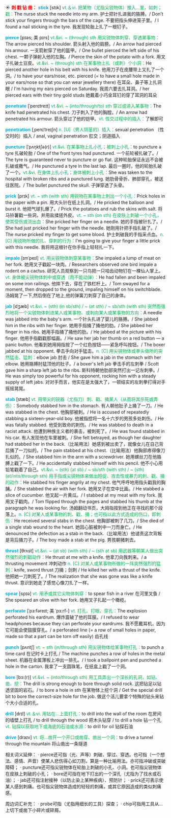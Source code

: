 ☀ <font color="red">**刺 戳 钻 凿：**</font>
<font color="sky blue">**stick**</font> [stɪk] 
<font color="#00b050">vt.＆vi. 把某物（尤指尖锐物体）推入…里，如刺；戳：</font>The nurse stuck the needle into my arm. 护士把针扎进我的胳膊。/ Don’t stick your fingers through the bars of the cage. 不要把指头伸进笼子里。/ I found a nail sticking in the tyre. 我发现轮胎上扎了一根钉子。
           
<font color="sky blue">**pierce**</font> [pɪəs; 美 pɪrs]
<font color="#00b050">vt.&vi. ~ (through) sth 用尖锐物体刺穿、穿透某事物：</font>The arrow pierced his shoulder. 箭头射入他的肩膀。/ An arrow had pierced his armour. 一支箭射穿了他的盔甲。/ One bullet pierced the left side of his chest. 一颗子弹射入他的左胸。/ Pierce the skin of the potato with a fork. 用叉子扎破土豆皮。<font color="#00b050">vt.&vi. ~ (through) sth 在某事物上扎（或刺）个小洞：</font>He pierced another hole in his belt with his knife. 他用刀子在皮腰带上又扎了一个洞。/ to have your ears/nose, etc. pierced (= to have a small hole made in your ears/nose so that you can wear jewellery there) 在耳朵、鼻子等上扎洞眼 / I'm having my ears pierced on Saturday. 我周六要去扎耳洞。/ her pierced ears with their tiny gold studs 她戴着小巧金耳钉的穿了耳洞的耳朵

<font color="sky blue">**penetrate**</font> [ˈpenɪtreɪt]
<font color="#00b050">vt.&vi. ~ (into/through/to) sth 穿过或进入某事物：</font>The knife had penetrated his chest. 刀子刺入了他的胸膛。/ An arrow had penetrated his armour. 箭头穿过了他的铠甲。<font color="#00b050">vt. 性交过程中的插入：</font>了解即可
                      
<font color="sky blue">**penetration**</font> [ˌpenɪˈtreɪʃn]
<font color="#00b050">n. [U]（男人阴茎的）插入：</font>sexual penetration （性交时的）插入 / anal, vaginal penetration 肛交；阴道插入

<font color="sky blue">**puncture**</font> [ˈpʌŋktʃə(r)]
<font color="#00b050">vt.&vi. 在某事物上扎小孔；被刺上小孔：</font>to puncture a tyre 扎破轮胎 / One of the front tyres had punctured. 一个前轮被扎破了。/ The tyre is guaranteed never to puncture or go flat. 这种轮胎保证永远不会被扎破或撒气。/ He punctured a tyre in the last lap. 最后一圈时，他的轮胎扎破了一个。<font color="#00b050">vt.&vi. 在身体上扎小孔；身体被刺上小孔：</font>She was taken to the hospital with broken ribs and a punctured lung. 她肋骨骨折、肺部穿孔，被送往医院。/ The bullet punctured the skull. 子弹穿透了头骨。
            
<font color="sky blue">**prick**</font> [prɪk]
<font color="#00b050">vt. ~ sth (with sth) 用锐物在某事物上刺出一个小孔：</font>Prick holes in the paper with a pin. 用大头针在纸上扎洞。/ He pricked the balloon and burst it. 他把气球扎爆了。/ Prick the potatoes and rub the skins with salt. 将马铃薯戳一些洞，并用盐揉搓外皮。<font color="#00b050">vt. ~ sth (on sth) 在皮肤上刺破一个小孔，使其受伤或流出血：</font>She pricked her finger on a needle. 她的手指被针扎了。/ She had just pricked her finger with the needle. 她刚用针把手指扎破了。/ The nurse pricked my finger to get some blood. 护士刺破我的手指采点血。<font color="#00b050">n. [C] 用锐物所做的扎、穿刺的行为：</font>I'm going to give your finger a little prick with this needle. 我将用这根针在你手指上轻轻扎一下。

<font color="sky blue">**impale**</font> [ɪmˈpeɪl]
<font color="#00b050">vt. 用尖锐物体刺穿某事物：</font>She impaled a lump of meat on her fork. 她用叉子戳起一块肉。/ Researchers observed one bird impale a rodent on a cactus. 研究人员观察到一只鸟把一只啮齿动物钉在一棵仙人掌上。<font color="#00b050">vt. 身体被尖锐物体刺中或穿透（而不能动弹）：</font>He had fallen and been impaled on some iron railings. 他摔下去，穿在了铁栏杆上。/ Tom swayed for a moment, then dropped to the ground, impaling himself on his switchblade. 汤姆晃了一下,然后倒在了地上,他的弹簧刀刺穿了自己的身体。
           
<font color="sky blue">**jab**</font> [dʒæb]
<font color="#00b050">vt.&vi. ~ (sth) (in sb/sth) / ~ (at sth) / ~ sb/sth (with sth) 突然而强烈地将一个尖锐物体刺进某人或某事物、或刺向某人或某事物的方向：</font>A needle was jabbed into the baby's arm. 一个针头扎进了婴儿的胳膊。/ She jabbed him in the ribs with her finger. 她用手指捅了捅他的肋。/ She jabbed her finger in his ribs. 她用手指捅了捅他的肋。/ He jabbed at the picture with his finger. 他用手指戳戳那幅画。/ He saw her jab her thumb on a red button — a panic button. 他看到她用拇指按了一个红色按钮——紧急呼叫按钮。/ The boxer jabbed at his opponent. 拳击手向对手猛击。<font color="#00b050">n. [C] 用尖锐物体或拳头做所的突然猛击、猛刺：</font>elbow jab 肘击 / She gave him a jab in the stomach with her elbow. 她用胳膊肘猛顶他的肚子。/ a boxer's left jab 拳击手的左刺拳 / Scott gave him a sharp left jab to the ribs. 斯科特朝他肋部突然打出一记左刺拳。/ He was simply too powerful for his opponent, rocking him with a steady supply of left jabs. 对对手而言，他实在是太强大了，一顿结实的左刺拳打得对手摇摇晃晃。
           
<font color="sky blue">**stab**</font> [stæb]
<font color="#00b050">vt. 用带尖的锐器（尤指刀）刺、戳、捅某人（从而将其杀死或弄伤）：</font>Somebody stabbed him in the stomach. 有人朝他肚子上捅了一刀。/ He was stabbed in the chest. 他胸部被刺。/ He is accused of repeatedly stabbing a sixteen-year-old boy. 他被指控将一名十六岁的男孩多处刺伤。/ He was fatally stabbed. 他受到致命的刺伤。/ He was stabbed to death in a racist attack. 他遭到种族主义者的袭击，被刺死了。/ He was found stabbed in his car. 有人发现他在车里被刺。/ She felt betrayed, as though her daughter had stabbed her in the back.（比喻用法）她感到被出卖了，就像女儿在自己背后捅了一刀似的。/ The pain stabbed at his chest.（比喻用法）他胸部疼得像刀扎似的。/ She stabbed him in the arm with a screwdriver. 她用螺丝刀在他胳膊上戳了一下。/ He accidentally stabbed himself with his pencil. 他不小心用铅笔戳着了自己。<font color="#00b050">vt.&vi. ~ (sth) (at sb) / ~ sb/sth (with sth) / ~ (sth) (at/into/through sth) 用手指或尖锐物体来做出短促、攻击性或暴力的刺、戳、捅的动作：</font>He stabbed his finger angrily at my chest. 他气呼呼地用指头戳我的胸脯。/ She stabbed the air with her fork. 她用叉子在空中比画。/ He stabbed a slice of cucumber. 他叉起一片黄瓜。/ I stabbed at my meat with my fork. 我用叉子戳肉。/ Tom flipped through the pages and stabbed his thumb at the paragraph he was looking for. 汤姆翻动书页，大拇指按到他正在寻找的那个段落上。<font color="#00b050">n. [C] 对某人或某事物的刺、戳、捅；也可指以此方式造成的伤口，即刺伤：</font>He received several stabs in the chest. 他胸部被刺了几刀。/ She died of a single stab wound to the heart. 她因心脏被刺中一刀而身亡。/ He denounced the defection as a stab in the back.（比喻用法）他谴责这次背叛是背后捅刀子。/ The boy made a stab at the pig. 男孩朝猪刺去。
           
<font color="sky blue">**thrust**</font> [θrʌst]
<font color="#00b050">vt.&vi. ~ (at sb) (with sth) / ~ (sth at sb) 用武器等朝某人做出突然强烈的刺戳动作：</font>He thrust at me with a knife. 他拿刀向我刺来。/ a thrusting movement 冲刺动作 <font color="#00b050">n. [C] 对某人或某事物所做的一阵突然强烈的猛刺：</font>knife, sword thrust 刀捅；剑刺 / He killed her with a thrust of the knife. 他把她一刀刺死了。/ The realization that she was gone was like a knife thrust. 意识到她走了感觉心像刀扎了一样。

<font color="sky blue">**spear**</font> [spɪə] 
<font color="#00b050">vt. 用矛或其它尖物体刺穿：</font>to spear fish in a river 在河里叉鱼 / She speared an olive with her fork. 她用叉子扎起一个橄榄。 

<font color="sky blue">**perforate**</font> [ˈpɜ:fəreɪt; 美 ˈpɜ:rf-]
<font color="#00b050">vt. 打孔、打眼、穿孔：</font>The explosion perforated his eardrum. 爆炸震破了他的耳膜。/ I refused to wear headphones because they can perforate your eardrums. 我不愿戴耳机，因为它可能会使鼓膜穿孔。/ a perforated line (= a row of small holes in paper, made so that a part can be torn off easily) 齿孔线
           
<font color="sky blue">**punch**</font> [pʌntʃ]
<font color="#00b050">vt. ~ sth (in/through sth) 用尖锐物体给某事物打孔：</font>to punch a time card 在记时卡上打孔 / The machine punches a row of holes in the metal sheet. 机器在金属薄板上冲出一排孔。/ I took a ballpoint pen and punched a hole in the carton. 我拿了一支圆珠笔，在纸盒上戳了一个洞。

<font color="sky blue">**bore**</font> [bɔ:(r)]
<font color="#00b050">vt.&vi. ~ (into/through sth) 用工具弄出一个深长的孔洞，如钻、凿、挖：</font>The drill is strong enough to bore through solid rock. 这把钻足以钻透坚固的岩石。/ to bore a hole in sth 在某物体上挖个洞 / Get the special drill bit to bore the correct-size hole for the job. 做这个活儿要拿个特殊的钻头来钻个大小合适的孔。

<font color="sky blue">**drill**</font> [drɪl] 
<font color="#00b050">vt.＆vi. 用钻在…上面打孔：</font>to drill into the wall of the room 在房间的墙壁上打孔 / to drill through the wood 把木头钻穿 / to drill a hole 钻一个孔 <font color="#00b050">vt. 钻探以获取地下或海底的石油或水源：</font>to drill for oil 钻探石油

<font color="sky blue">**drive**</font> [draɪv] 
<font color="#00b050">vt. 将…凿开一个开口或凿穿、凿出一个洞：</font>to drive a tunnel through the mountain 将山凿出一条隧道

相关词义延伸：
· pierce还可指（光、声等）刺破、穿过、穿透。也可指（一个想法、感情、声音）使某人悲伤得心如刀割，算是一种比喻用法。亦可指冲破或突破障碍；
· puncture还可指尖锐物体在轮胎上刺破的小孔、小洞。也可指尖锐物体在皮肤上刺破的小孔；
· bore还可指在地下打出的一个深孔（尤指为了找水或石油）；
· jab还可指注射接种（以防止染上某种疾病）、预防针；
· prick还可表示使某人感到刺痛。也可指尖锐物体造成的轻轻的刺痛，或其它原因造成的类似刺痛感。

周边词汇补充：
· probe可指（尤指用细长的工具）探查；
· chip可指用工具从…上切下或凿下小碎片或碎屑。


